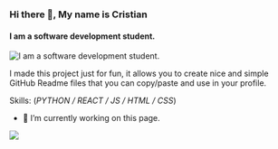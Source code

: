 ### Hi there 👋, My name is Cristian
#### I am a software development student.
![I am a software development student.](https://i.imgur.com/oJiZP3B.png)

I made this project just for fun, it allows you to create nice and simple GitHub Readme files that you can copy/paste and use in your profile.

Skills: (*PYTHON / REACT / JS / HTML / CSS*)

- 🔭 I’m currently working on this page. 



![](https://c.tenor.com/g_jvzRTImI4AAAAd/wut.gif)
<!--
**rCristian21/rCristian21** is a ✨ _special_ ✨ repository because its `README.md` (this file) appears on your GitHub profile.

Here are some ideas to get you started:

- 🔭 I’m currently working on ...
- 🌱 I’m currently learning ...
- 👯 I’m looking to collaborate on ...
- 🤔 I’m looking for help with ...
- 💬 Ask me about ...
- 📫 How to reach me: ...
- 😄 Pronouns: ...
- ⚡ Fun fact: ...
-->
